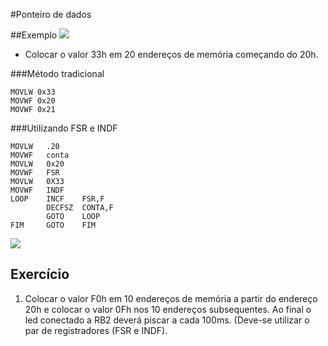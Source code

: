 #Ponteiro de dados

##Exemplo
![](http://s24.postimg.org/6erltf55x/09_04_quadro_1.png)
- Colocar o valor 33h em 20 endereços de memória começando do 20h.

###Método tradicional

```assembly
MOVLW 0x33
MOVWF 0x20
MOVWF 0x21
```

###Utilizando FSR e INDF

```assembly
MOVLW   .20
MOVWF   conta
MOVLW   0x20
MOVWF   FSR
MOVLW   0X33
MOVWF   INDF
LOOP    INCF    FSR,F
        DECFSZ  CONTA,F
        GOTO    LOOP
FIM     GOTO    FIM
```

![](http://s24.postimg.org/ap69p0a91/09_04_quadro_2.png)

## Exercício

1.  Colocar o valor F0h em 10 endereços de memória a partir do endereço 20h e colocar o valor 0Fh nos 10 endereços subsequentes. Ao final o led conectado a RB2 deverá piscar a cada 100ms. (Deve-se utilizar o par de registradores (FSR e INDF).
